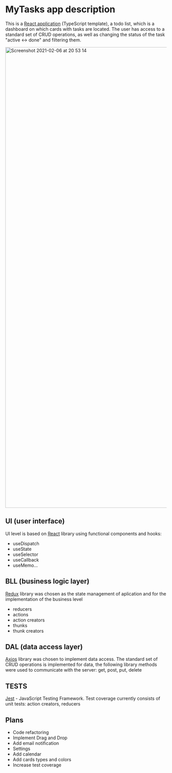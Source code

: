 # MyTasks app description


This is a [React application](https://lit-river-93303.herokuapp.com) (TypeScript template), a todo list, which is a dashboard on which cards with tasks are located. The user has access to a standard set of CRUD operations, as well as changing the status of the task "active <-> done" and filtering them.

<img width="1440" alt="Screenshot 2021-02-06 at 20 53 14" src="https://user-images.githubusercontent.com/35060830/107125950-db29f600-68bd-11eb-89c8-3b9d57f7dec0.png">

## UI (user interface)

UI level is based on [React](https://reactjs.org) library using functional components and hooks:
- useDispatch
- useState
- useSelector
- useCallback
- useMemo...

## BLL (business logic layer)

[Redux](https://redux.js.org/) library was chosen as the state management of aplication and for the implementation of the business level
- reducers
- actions
- action creators
- thunks
- thunk creators 

## DAL (data access layer)

[Axios](https://www.npmjs.com/package/axios) library was chosen to implement data access. The standard set of CRUD operations is implemented for data, the following library methods were used to communicate with the server: get, post, put, delete

## TESTS

[Jest](https://jestjs.io/) - JavaScript Testing Framework. Test coverage currently consists of unit tests: action creators, reducers

## Plans
- Code refactoring
- Implement Drag and Drop
- Add email notification
- Settings
- Add calendar 
- Add cards types and colors
- Increase test coverage




